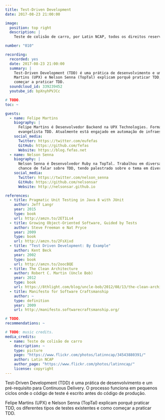 ```yaml
---
title: Test-Driven Development
date: 2017-08-23 21:00:00

image:
  position: top right
  description: |
    Teste de colisão de carro, por Latin NCAP, todos os direitos reservados.

number: "010"

recording:
  recorded: yes
  date: 2017-08-23 21:00:00
  summary: |
    Test-Driven Development (TDD) é uma prática de desenvolvimento e um pré-requisito para Continuous Delivery. Felipe
    Martins (UPX) e Nelson Senna (TopTal) explicam porquê praticar TDD, os diferentes tipos de testes existentes e como
    começar a praticar TDD.
  soundcloud_id: 339239452
  youtube_id: bpXnyhPVJCc

# TODO.
toc: ~

guests:
  - name: Felipe Martins
    biography: |
      Felipe Martins é Desenvolvedor Backend na UPX Technologies. Formado em Física, se define como um Clean Coder e é
      evangelista TDD. Atualmente está engajado em automação de infraestrutura.
    social_media:
      Twitter: https://twitter.com/eufefas
      GitHub: https://github.com/fefas
      Website: https://blog.fefas.net
  - name: Nelson Senna
    biography: |
      Nelson Senna é Desenvolvedor Ruby na TopTal. Trabalhou em diversas empresas como programador PHP. Nunca perde a
      chance de falar sobre TDD, tendo palestrado sobre o tema em diversos eventos.
    social_media:
      Twitter: https://twitter.com/nelson_senna
      GitHub: https://github.com/nelsonsar
      Website: http://nelsonsar.github.io

references:
  - title: Pragmatic Unit Testing in Java 8 with JUnit
    author: Jeff Langr
    year: 2015
    type: book
    url: http://amzn.to/2ET1Ls4
  - title: Growing Object-Oriented Software, Guided by Tests
    author: Steve Freeman e Nat Pryce
    year: 2009
    type: book
    url: http://amzn.to/2FsXixd
  - title: "Test Driven Development: By Example"
    author: Kent Beck
    year: 2002
    type: book
    url: http://amzn.to/2oocBQE
  - title: The Clean Architecture
    author: Robert C. Martin (Uncle Bob)
    year: 2012
    type: book
    url: https://8thlight.com/blog/uncle-bob/2012/08/13/the-clean-architecture.html
  - title: Manifesto for Software Craftsmanship
    author: ~
    type: definition
    year: 2009
    url: http://manifesto.softwarecraftsmanship.org/

# TODO.
recommendations: ~

# TODO: music credits.
media_credits:
  - name: Teste de colisão de carro
    description: ~
    type: picture
    page: "https://www.flickr.com/photos/latinncap/34543880391/"
    author: Latin NCAP
    author_page: "https://www.flickr.com/photos/latinncap/"
    license: copyright
---
```


Test-Driven Development (TDD) é uma prática de desenvolvimento e um pré-requisito para Continuous Delivery. O processo
funciona em pequenos ciclos onde o código de teste é escrito antes do código de produção.

Felipe Martins (UPX) e Nelson Senna (TopTal) explicam porquê praticar TDD, os diferentes tipos de testes existentes e
como começar a praticar TDD.
